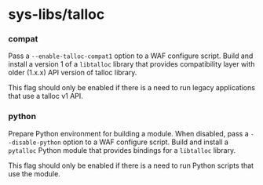 # sys-libs/talloc

### compat
Pass a `--enable-talloc-compat1` option to a WAF configure script. Build and install a version 1 of a `libtalloc` library that provides compatibility layer with older (1.x.x) API version of talloc library.

This flag should only be enabled if there is a need to run legacy applications that use a talloc v1 API.

### python
Prepare Python environment for building a module. When disabled, pass a `--disable-python` option to a WAF configure script. Build and install a `pytalloc` Python module that provides bindings for a `libtalloc` library.

This flag should only be enabled if there is a need to run Python scripts that use the module.
